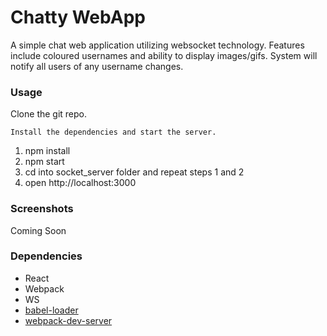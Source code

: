 Chatty WebApp
=====================

A simple chat web application utilizing websocket technology.
Features include coloured usernames and ability to display images/gifs.
System will notify all users of any username changes.

### Usage

Clone the git repo.

```
Install the dependencies and start the server.

```
1. npm install
2. npm start
3. cd into socket_server folder and repeat steps 1 and 2
4. open http://localhost:3000

### Screenshots

Coming Soon

### Dependencies

* React
* Webpack
* WS
* [babel-loader](https://github.com/babel/babel-loader)
* [webpack-dev-server](https://github.com/webpack/webpack-dev-server)

